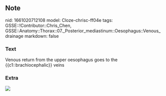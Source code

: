 ## Note
nid: 1661020712108
model: Cloze-chrisc-ff04e
tags: GSSE::!Contributor::Chris_Chen, GSSE::Anatomy::Thorax::07._Posterior_mediastinum::Oesophagus::Venous_drainage
markdown: false

### Text
Venous return from the upper oesophagus goes to the {{c1::brachiocephalic}} veins

### Extra
<img src="Venous-drainage-of-the-esophagus.jpg">
